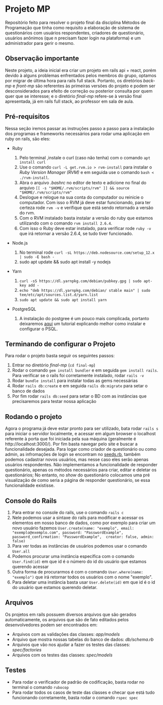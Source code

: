 # Projeto MP
Repositório feito para resolver o projeto final da disciplina Métodos de Programação que tinha como requisito a elaboração de sistema de questionários com usuários respondentes, criadores de questionário, usuários anônimos (que n precisam fazer login na plataforma) e um administrador para gerir o mesmo.

## Observação importante

Neste projeto, a ideia inicial era criar um projeto em rails api + react, porém devido à alguns problemas enfrentados pelos membros do grupo, optamos por migrar de última hora para rails full stack. Portanto, os diretórios _back-mp_ e _front-mp_ são referentes às primeiras versões do projeto e podem ser desconsiderados para efeito de correção ou posterior consulta por quem quer que se interesse; e o diretório _final-mp_ refere-se à versão final apresentada, já em rails full stack, ao professor em sala de aula. 

## Pré-requisitos

Nessa seção iremos passar as instruções passo a passo para a instalação dos programas e frameworks necessários para rodar uma aplicação em ruby on rails, são eles: 

- Ruby
    1. Pelo terminal ,instale o curl (caso não tenha) com o comando `apt install curl`
    2. Use o comando `curl -L get.rvm.io > rvm-install` para instalar o _Ruby Version Manager (RVM)_ e em seguida use o comando `bash < ./rvm-install`.
    3. Abra o arquivo _.bashrc_ no editor de texto e adicione no final do arquivo `[[ -s "$HOME/.rvm/scripts/rvm" ]] && source "$HOME/.rvm/scripts/rvm"`
    4. Deslogue e relogue na sua conta do computador ou reinicie o computador. Com isso o RVM já deve estar funcionando, para ter certeza rode `rvm -v` e verifique que está sendo retornado a versão do rvm.
    5. Com o RVM instalado basta instalar a versão do ruby que estamos utilizando com o comando `rvm install 2.6.4`.
    6. Com isso o Ruby deve estar instalado, para verificar rode `ruby -v` que irá retornar a versão 2.6.4, se tudo tiver funcionado.

- Node.js
    1. No terminal rode `curl -sL https://deb.nodesource.com/setup_12.x | sudo -E bash -`
    2. sudo apt update && sudo apt install -y nodejs

- Yarn
    1. `curl -sS https://dl.yarnpkg.com/debian/pubkey.gpg | sudo apt-key add -`
    2. `echo "deb https://dl.yarnpkg.com/debian/ stable main" | sudo tee/etc/apt/sources.list.d/yarn.list`
    3. `sudo apt update && sudo apt install yarn`

- PostgreSQL
    1. A instalação do postgree é um pouco mais complicada, portanto deixaremos [aqui](https://www.digitalocean.com/community/tutorials/how-to-use-postgresql-with-your-ruby-on-rails-application-on-ubuntu-18-04) um tutorial explicando melhor como instalar e configurar o PSQL.


## Terminando de configurar o Projeto
Para rodar o projeto basta seguir os seguintes passos:
1. Entrar no diretório _final-mp_ (`cd final-mp`)
2. Rodar o comando `gem install bundler` e em seguida `gem install rails`. Para verificar se o rails foi corretamente instalado, rodar `rails -v`
3. Rodar `bundle install` para instalar todas as gems necessárias
4. Rodar `rails db:create` e em seguida `rails db:migrate` para setar o banco de dados
5. Por fim rodar `rails db:seed` para setar o BD com as instâncias que precisaremos para testar nossa aplicação

## Rodando o projeto
Agora o programa já deve estar pronto para ser utilizado, bata rodar `rails s` para iniciar o servidor localmente, e acessar em algum browser o localhost referente à porta que foi iniciada pela sua máquina (geralmente é http://localhost:3000/). Por fim basta navegar pelo site e buscar a funcionalidade desejada. Para logar como criador de questionário ou como admin, as infromações de login se encontram no [seeds.rb](https://github.com/DraculK/Projeto-MP/blob/master/final-mp/db/seeds.rb), também podemos cadastrar novos usuários, mas nesse caso eles serão apenas usuários respondentes.
Não implementamos a funcionalidade de responder questionário, apenas os métodos necessários para criar, editar e deletar os questionários; No entanto, no _show_ do questionário colocamos uma pré visualização de como seria a página de responder questionário, se essa funcionalidade existisse.

## Console do Rails

1. Para entrar no console do rails, use o comando `rails c`
2. Nele podemos usar a sintaxe do rails para modificar e acessar os elementos em nosso banco de dados, como por exemplo para criar um novo usuário fazemos `User.create(name: "exemplo", email: "exemplo@exemplo.com", password: "PasswordExample", password_confirmation: "PasswordExample",  creator: false, admin: false)`
3. Para ver todas as instâncias de usuários podemos usar o comando `User.all`
4. Podemos procurar uma instância específica com o comando `User.find(id)` em que id é o número do id do usuário que estamos querendo acessar
5. Outra forma de procurarmos é com o comando `User.where(name: "exemplo")` que irá retornar todos os usuários com o nome "exemplo".
6. Para deletar uma instância basta usar `User.delete(id)` em que id é o id do usuário que estamos querendo deletar.

## Arquivos
Os projetos em rails possuem diversos arquivos que são gerados automaticamente, os arquivos que são de fato editados pelos desenvolvedores podem ser encontrados em:
- Arquivos com as validações das classes: _app/models_
- Arquivo que mostra nossas tabelas do banco de dados: _db/schema.rb_
- Arquivos que vão nos ajudar a fazer os testes das classes: _spec/factories_
- Arquivos com os testes das classes: _spec/models_

## Testes
- Para rodar o verificador de padrão de codificação, basta rodar no terminal o comando `rubocop`
- Para rodar todos os casos de teste das classes e checar que está tudo funcionando corretamente, basta rodar o comando `rspec spec`
